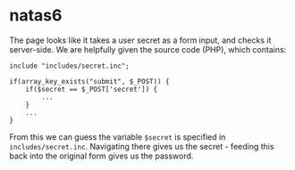 # natas6

The page looks like it takes a user secret as a form input, and checks it server-side. We are helpfully given the source code (PHP), which contains:
```
include "includes/secret.inc";

if(array_key_exists("submit", $_POST)) {
    if($secret == $_POST['secret']) {
        ...
    }
    ...
}
```

From this we can guess the variable `$secret` is specified in `includes/secret.inc`. Navigating there gives us the secret - feeding this back into the original form gives us the password.

